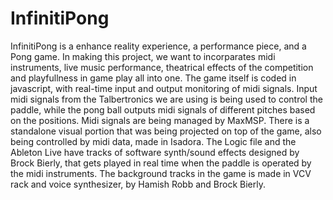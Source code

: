 # InfinitiPong

InfinitiPong is a enhance reality experience, a performance piece, and a Pong game. 
In making this project, we want to incorparates midi instruments, live music performance, theatrical effects of the competition and playfullness in game play all into one. 
The game itself is coded in javascript, with real-time input and output monitoring of midi signals. Input midi signals from the Talbertronics we are using is being used to control the paddle, while the pong ball outputs midi signals of different pitches based on the positions.
Midi signals are being managed by MaxMSP.
There is a standalone visual portion that was being projected on top of the game, also being controlled by midi data, made in Isadora.
The Logic file and the Ableton Live have tracks of software synth/sound effects designed by Brock Bierly, that gets played in real time when the paddle is operated by the midi instruments. 
The background tracks in the game is made in VCV rack and voice synthesizer, by Hamish Robb and Brock Bierly.
